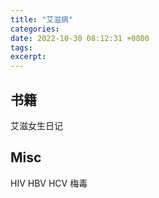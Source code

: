 ```yaml
---
title: "艾滋病"
categories: 
date: 2022-10-30 08:12:31 +0800
tags: 
excerpt: 
---
```







## 书籍

艾滋女生日记




## Misc

HIV
HBV
HCV
梅毒



